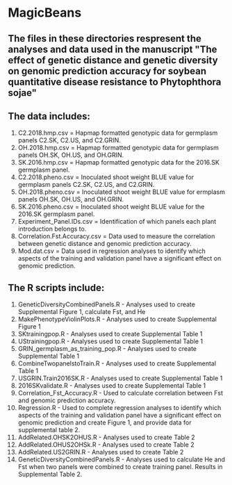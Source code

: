# MagicBeans

The files in these directories respresent the analyses and data used in the manuscript "The effect of genetic distance and genetic diversity on genomic prediction accuracy for soybean quantitative disease resistance to Phytophthora sojae"
---------------------------------------------------------------------------------------
The data includes:
---------------------------------------------------------------------------------------
1) C2.2018.hmp.csv = Hapmap formatted genotypic data for germplasm panels C2.SK, C2.US, and C2.GRIN. 
2) OH.2018.hmp.csv = Hapmap formatted genotypic data for germplasm panels OH.SK, OH.US, and OH.GRIN.
3) SK.2016.hmp.csv = Hapmap formatted genotypic data for the 2016.SK germplasm panel.
4) C2.2018.pheno.csv = Inoculated shoot weight BLUE value for germplasm panels C2.SK, C2.US, and C2.GRIN. 
5) OH.2018.pheno.csv = Inoculated shoot weight BLUE value for ermplasm panels OH.SK, OH.US, and OH.GRIN. 
6) SK.2016.pheno.csv = Inoculated shoot weight BLUE value for the 2016.SK germplasm panel. 
7) Experiment_Panel.IDs.csv = Identification of which panels each plant introduction belongs to. 
7) Correlation.Fst.Accuracy.csv = Data used to measure the correlation between genetic distance and genomic prediction accuracy. 
8) Mod.dat.csv = Data used in regression analyses to identify which aspects of the training and validation panel have a significant effect on genomic prediction. 

The R scripts include:
-----------------------------------------------------------------------------------------
1) GeneticDiversityCombinedPanels.R - Analyses used to create Supplemental Figure 1, calculate Fst, and He
2) MakePhenotypeViolinPlots.R - Analyses used to create Supplemental Figure 1
3) SKtrainingpop.R - Analyses used to create Supplemental Table 1
4) UStrainingpop.R - Analyses used to create Supplemental Table 1
5) GRIN_germplasm_as_training_pop.R - Analyses used to create Supplemental Table 1
6) CombineTwopanelstoTrain.R - Analyses used to create Supplemental Table 1
7) USGRIN.Train2016SK.R - Analyses used to create Supplemental Table 1
8) 2016SKvalidate.R - Analyses used to create Supplemental Table 1
9) Correlation_Fst_Accuracy.R - Used to calculate correlation between Fst and genomic prediction accuracy. 
10) Regression.R - Used to complete regression analyses to identify which aspects of the training and validation panel have a significant effect on genomic prediction and create Figure 1, and provide data for supplemental table 2.  
11) AddRelated.OHSK2OHUS.R - Analyses used to create Table 2
12) AddRelated.OHUS2OHSk.R - Analyses used to create Table 2
13) AddRelated.US2GRIN.R - Analyses used to create Table 2
14) GeneticDiversityCombinedPanels.R - Analyses used to calculate He and Fst when two panels were combined to create training panel. Results in Supplemental Table 2. 

